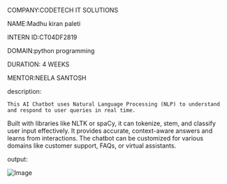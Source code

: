 COMPANY:CODETECH IT SOLUTIONS

NAME:Madhu kiran paleti

INTERN ID:CT04DF2819

DOMAIN:python programming

DURATION: 4 WEEKS

MENTOR:NEELA SANTOSH


description:


    This AI Chatbot uses Natural Language Processing (NLP) to understand and respond to user queries in real time.
Built with libraries like NLTK or spaCy, it can tokenize, stem, and classify user input effectively.
It provides accurate, context-aware answers and learns from interactions.
The chatbot can be customized for various domains like customer support, FAQs, or virtual assistants.

output:

![Image](https://github.com/user-attachments/assets/6d005185-c360-48f8-bc9f-f551c9c1845e)
   

